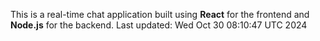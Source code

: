 This is a real-time chat application built using **React** for the frontend and **Node.js** for the backend.
Last updated: Wed Oct 30 08:10:47 UTC 2024
